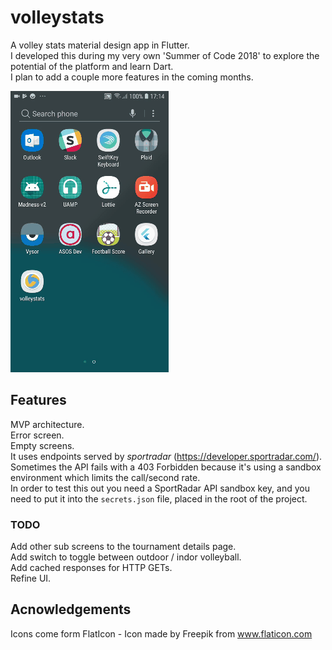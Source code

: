 # volleystats

A volley stats material design app in Flutter.  
I developed this during my very own 'Summer of Code 2018' to explore the potential of the platform and learn Dart.  
I plan to add a couple more features in the coming months.

![Alt Text](https://github.com/beraldofilippo/volleystats/blob/master/2018.08.30_18.04.41.gif)

## Features
MVP architecture.  
Error screen.  
Empty screens.   
It uses endpoints served by *sportradar* (https://developer.sportradar.com/).  
Sometimes the API fails with a 403 Forbidden because it's using a sandbox environment which limits the call/second rate.  
In order to test this out you need a SportRadar API sandbox key, and you need to put it into the `secrets.json` file, placed in the root of the project.

### TODO
Add other sub screens to the tournament details page.  
Add switch to toggle between outdoor / indor volleyball.  
Add cached responses for HTTP GETs.  
Refine UI.

## Acnowledgements
Icons come form FlatIcon - Icon made by Freepik from www.flaticon.com
